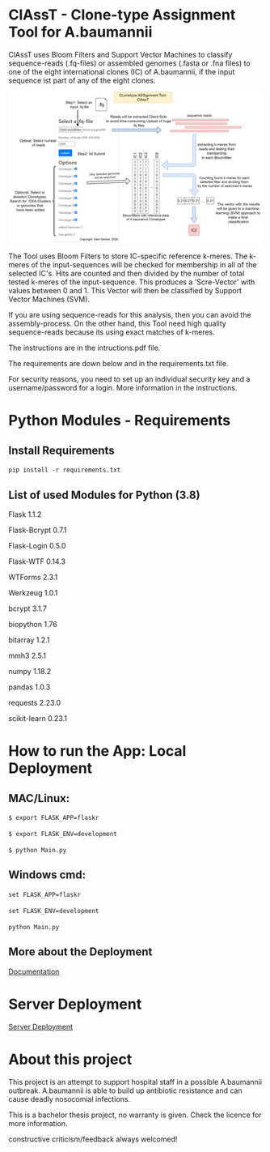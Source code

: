 # ClAssT - Clone-type Assignment Tool for A.baumannii
ClAssT uses Bloom Filters and Support Vector Machines to classify sequence-reads (.fq-files) or assembled genomes (.fasta or .fna files) to one of the eight international clones (IC) of A.baumannii, if the input sequence ist part of any of the eight clones.


![alt text](https://github.com/w0rt0x/ClAssT---Acinetobacter-baumannii-Clone-type-Assignment-Tool/blob/master/static/Workflow_ClAssT.png)


The Tool uses Bloom Filters to store IC-specific reference k-meres. The k-meres of the input-sequences will be checked for membership in all of the selected IC's. Hits are counted and then divided by the number of total tested k-meres of the input-sequence. This produces a 'Scre-Vector' with values between 0 and 1. This Vector will then be classified by Support Vector Machines (SVM).

If you are using sequence-reads for this analysis, then you can avoid the assembly-process. On the other hand, this Tool need high quality sequence-reads because its using exact matches of k-meres.

The instructions are in the intructions.pdf file.

The requirements are down below and in the requirements.txt file.

For security reasons, you need to set up an individual security key and a username/password for a login. More information in the instructions.


# Python Modules - Requirements
## Install Requirements
```
pip install -r requirements.txt
```

## List of used Modules for Python (3.8)
Flask	1.1.2	

Flask-Bcrypt	0.7.1	

Flask-Login	0.5.0	

Flask-WTF	0.14.3	

WTForms	2.3.1	

Werkzeug	1.0.1	

bcrypt	3.1.7	

biopython	1.76	

bitarray	1.2.1	

mmh3	2.5.1	

numpy	1.18.2	

pandas	1.0.3	

requests	2.23.0	

scikit-learn	0.23.1	




# How to run the App: Local Deployment

## MAC/Linux: 

```
$ export FLASK_APP=flaskr

$ export FLASK_ENV=development

$ python Main.py
```

## Windows cmd: 

```
set FLASK_APP=flaskr

set FLASK_ENV=development

python Main.py
```

## More about the Deployment

[Documentation](https://flask.palletsprojects.com/en/master/tutorial/factory/)

# Server Deployment 

[Server Deployment](https://flask.palletsprojects.com/en/master/deploying/)

# About this project
This project is an attempt to support hospital staff in a possible A.baumannii outbreak. A.baumannii is able to build up antibiotic resistance and can cause deadly nosocomial infections.

This is a bachelor thesis project, no warranty is given. Check the licence for more information.

constructive criticism/feedback always welcomed!


